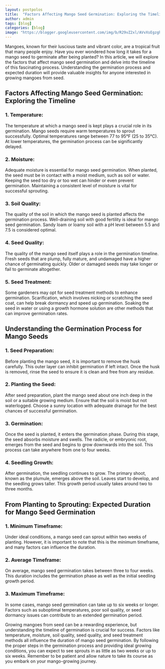 ```yaml
---
layout: postpolos
title:  "Factors Affecting Mango Seed Germination: Exploring the Timeline in Growing Mangoes"
author: admin
tags: [blog]
categories: [blog]
image: "https://blogger.googleusercontent.com/img/b/R29vZ2xl/AVvXsEgzghXu8cNX3TLPlLIsShPoQijJ1JCYXH7MwQP0jEdztlP4WVOoJgwmtKDSkd5EYZG6chEnfRjpAdqxoq7T7XkTmUote3_A7rAU5P5VcUISI0yV4KrJirCXbV-e9iUxkgRrsZyp4OqxJFYWq8mX0LSEP1ylqpxLt-bHyldQIzxXXW_HO_WMMd1OgZRA1hr5/s1600/20240402_142748.jpg"
---
```


<p>Mangoes, known for their luscious taste and vibrant color, are a tropical fruit that many people enjoy. Have you ever wondered how long it takes for a mango seed to germinate after being planted? In this article, we will explore the factors that affect mango seed germination and delve into the timeline of this fascinating process. Understanding the germination process and expected duration will provide valuable insights for anyone interested in growing mangoes from seed.</p>
<h2>Factors Affecting Mango Seed Germination: Exploring the Timeline</h2>
<h3>1. Temperature:</h3>
<p>The temperature at which a mango seed is kept plays a crucial role in its germination. Mango seeds require warm temperatures to sprout successfully. Optimal temperatures range between 77 to 95°F (25 to 35°C). At lower temperatures, the germination process can be significantly delayed.</p>
<h3>2. Moisture:</h3>
<p>Adequate moisture is essential for mango seed germination. When planted, the seed must be in contact with a moist medium, such as soil or water. Keeping the seed too dry or too wet can hinder or even prevent germination. Maintaining a consistent level of moisture is vital for successful sprouting.</p>
<h3>3. Soil Quality:</h3>
<p>The quality of the soil in which the mango seed is planted affects the germination process. Well-draining soil with good fertility is ideal for mango seed germination. Sandy loam or loamy soil with a pH level between 5.5 and 7.5 is considered optimal.</p>
<h3>4. Seed Quality:</h3>
<p>The quality of the mango seed itself plays a role in the germination timeline. Fresh seeds that are plump, fully mature, and undamaged have a higher chance of germinating quickly. Older or damaged seeds may take longer or fail to germinate altogether.</p>
<h3>5. Seed Treatment:</h3>
<p>Some gardeners may opt for seed treatment methods to enhance germination. Scarification, which involves nicking or scratching the seed coat, can help break dormancy and speed up germination. Soaking the seed in water or using a growth hormone solution are other methods that can improve germination rates.</p>
<h2>Understanding the Germination Process for Mango Seeds</h2>
<h3>1. Seed Preparation:</h3>
<p>Before planting the mango seed, it is important to remove the husk carefully. This outer layer can inhibit germination if left intact. Once the husk is removed, rinse the seed to ensure it is clean and free from any residue.</p>
<h3>2. Planting the Seed:</h3>
<p>After seed preparation, plant the mango seed about one inch deep in the soil or a suitable growing medium. Ensure that the soil is moist but not waterlogged. Choose a sunny location with adequate drainage for the best chances of successful germination.</p>
<h3>3. Germination:</h3>
<p>Once the seed is planted, it enters the germination phase. During this stage, the seed absorbs moisture and swells. The radicle, or embryonic root, emerges from the seed and begins to grow downwards into the soil. This process can take anywhere from one to four weeks.</p>
<h3>4. Seedling Growth:</h3>
<p>After germination, the seedling continues to grow. The primary shoot, known as the plumule, emerges above the soil. Leaves start to develop, and the seedling grows taller. This growth period usually takes around two to three months.</p>
<h2>From Planting to Sprouting: Expected Duration for Mango Seed Germination</h2>
<h3>1. Minimum Timeframe:</h3>
<p>Under ideal conditions, a mango seed can sprout within two weeks of planting. However, it is important to note that this is the minimum timeframe, and many factors can influence the duration.</p>
<h3>2. Average Timeframe:</h3>
<p>On average, mango seed germination takes between three to four weeks. This duration includes the germination phase as well as the initial seedling growth period.</p>
<h3>3. Maximum Timeframe:</h3>
<p>In some cases, mango seed germination can take up to six weeks or longer. Factors such as suboptimal temperatures, poor soil quality, or seed dormancy issues can contribute to an extended germination period.</p>
<p>Growing mangoes from seed can be a rewarding experience, but understanding the timeline of germination is crucial for success. Factors like temperature, moisture, soil quality, seed quality, and seed treatment methods all influence the duration of mango seed germination. By following the proper steps in the germination process and providing ideal growing conditions, you can expect to see sprouts in as little as two weeks or up to six weeks. Remember to be patient and allow nature to take its course as you embark on your mango-growing journey.</p>
